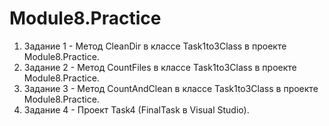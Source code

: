# Module8.Practice

1. Задание 1 - Метод CleanDir в классе Task1to3Class в проекте Module8.Practice.
2. Задание 2 - Метод CountFiles в классе Task1to3Class в проекте Module8.Practice.
3. Задание 3 - Метод CountAndClean в классе Task1to3Class в проекте Module8.Practice.
4. Задание 4 - Проект Task4 (FinalTask в Visual Studio).
